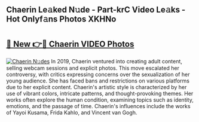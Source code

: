 ## Chaerin Le𝚊ked N𝚞de - Part-krC Video Le𝚊ks - Hot Onlyf𝚊ns Photos XKHNo

# <h2><a href="http://ac17675.deff.icu/?id=Chaerin">🔗 New 👉🔴 Chaerin VIDEO Photos</a></h2>

[![Chaerin N𝚞des](https://i.imgur.com/rIISA9y.gif)](http://ac17675.deff.icu/?id=Chaerin)
In 2019, Chaerin ventured into creating adult content, selling webcam sessions and explicit photos. This move escalated her controversy, with critics expressing concerns over the sexualization of her young audience. She has faced bans and restrictions on various platforms due to her explicit content. Chaerin's artistic style is characterized by her use of vibrant colors, intricate patterns, and thought-provoking themes. Her works often explore the human condition, examining topics such as identity, emotions, and the passage of time. Chaerin's influences include the works of Yayoi Kusama, Frida Kahlo, and Vincent van Gogh.
